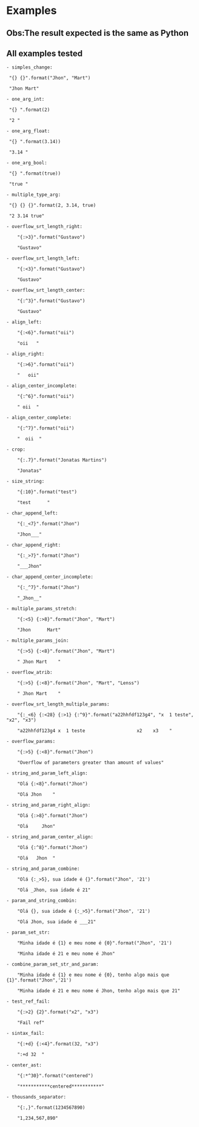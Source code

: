 Examples
========

**Obs:The result expected is the same as Python**
-------------------------------------------------

All examples tested
-------------------

    - simples_change:

     "{} {}".format("Jhon", "Mart")

     "Jhon Mart"

    - one_arg_int:

     "{} ".format(2)

     "2 "

    - one_arg_float:

     "{} ".format(3.14))

     "3.14 "

    - one_arg_bool:

     "{} ".format(true))

     "true "

    - multiple_type_arg:

     "{} {} {}".format(2, 3.14, true)

     "2 3.14 true"

    - overflow_srt_length_right:

        "{:>3}".format("Gustavo")

        "Gustavo"

    - overflow_srt_length_left:

        "{:<3}".format("Gustavo")

        "Gustavo"

    - overflow_srt_length_center:

        "{:^3}".format("Gustavo")

        "Gustavo"

    - align_left:

        "{:<6}".format("oii")

        "oii   "

    - align_right:

        "{:>6}".format("oii")

        "   oii"

    - align_center_incomplete:

        "{:^6}".format("oii")

        " oii  "

    - align_center_complete:

        "{:^7}".format("oii")

        "  oii  "

    - crop:

        "{:.7}".format("Jonatas Martins")

        "Jonatas"

    - size_string:

        "{:10}".format("test")

        "test      "

    - char_append_left:

        "{:_<7}".format("Jhon")

        "Jhon___"

    - char_append_right:

        "{:_>7}".format("Jhon")

        "___Jhon"

    - char_append_center_incomplete:

        "{:_^7}".format("Jhon")

        "_Jhon__"

    - multiple_params_stretch:

        "{:<5} {:>8}".format("Jhon", "Mart")

        "Jhon      Mart"

    - multiple_params_join:

        "{:>5} {:<8}".format("Jhon", "Mart")

        " Jhon Mart    "

    - overflow_atrib:

        "{:>5} {:<8}".format("Jhon", "Mart", "Lenss")

        " Jhon Mart    "

    - overflow_srt_length_multiple_params:

        "{:_<6} {:<28} {:>1} {:^9}".format("a22hhfdf123g4", "x  1 teste", "x2", "x3")

        "a22hhfdf123g4 x  1 teste                   x2    x3    "

    - overflow_params:

        "{:>5} {:<8}".format("Jhon")

        "Overflow of parameters greater than amount of values"

    - string_and_param_left_align:

        "Olá {:<8}".format("Jhon")

        "Olá Jhon    "

    - string_and_param_right_align:

        "Olá {:>8}".format("Jhon")

        "Olá     Jhon"

    - string_and_param_center_align:

        "Olá {:^8}".format("Jhon")

        "Olá   Jhon  "

    - string_and_param_combine:

        "Olá {:_>5}, sua idade é {}".format("Jhon", '21')

        "Olá _Jhon, sua idade é 21"

    - param_and_string_combin:

        "Olá {}, sua idade é {:_>5}".format("Jhon", '21')

        "Olá Jhon, sua idade é ___21"

    - param_set_str:

        "Minha idade é {1} e meu nome é {0}".format("Jhon", '21')

        "Minha idade é 21 e meu nome é Jhon"

    - combine_param_set_str_and_param:

        "Minha idade é {1} e meu nome é {0}, tenho algo mais que {1}".format("Jhon",'21')

        "Minha idade é 21 e meu nome é Jhon, tenho algo mais que 21"

    - test_ref_fail:

        "{:>2} {2}".format("x2", "x3")

        "Fail ref"

    - sintax_fail:

        "{:+d} {:<4}".format(32, "x3")

        ":+d 32  "

    - center_ast:

        "{:*^30}".format("centered")

        "***********centered***********"

    - thousands_separator:

        "{:,}".format(1234567890)

        "1,234,567,890"
